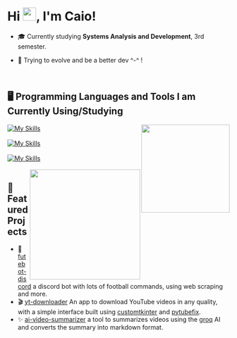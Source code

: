 <h1 align="left">Hi <img src="https://raw.githubusercontent.com/kaueMarques/kaueMarques/master/hi.gif" height="30px">, I'm Caio!</h1>

- 🎓 Currently studying **Systems Analysis and Development**, 3rd semester.
- 🌱 Trying to evolve and be a better dev ^-^ !

  <br>

## 🖥️ Programming Languages and Tools I am Currently Using/Studying
<img align="right" width="200" src="https://media1.giphy.com/media/v1.Y2lkPTc5MGI3NjExdXV6Yzdld25tajU1bHZ5cjQ3c25oM2dhM21wZnUyeXU0dHBwOHI4NiZlcD12MV9pbnRlcm5hbF9naWZfYnlfaWQmY3Q9cw/tRhK7Yrv6BwZL66Dt5/giphy.gif"
/>
[![My Skills](https://skillicons.dev/icons?i=python,java)](https://skillicons.dev)<br><br>
[![My Skills](https://skillicons.dev/icons?i=vscode,git,github,docker,mysql)](https://skillicons.dev)<br><br>
[![My Skills](https://skillicons.dev/icons?i=html,css,javascript)](https://skillicons.dev)<br><br>
<img align="right" width="250" src="https://especiais.g1.globo.com/fantastico/pegue-aqui-o-seu-gif-natalino/cavalinho-do-Santos.gif"
/>
## 🚀 Featured Projects

- 🤖 [futebot-discord](github.com/notlemos/futebot-discord) a discord bot with lots of football commands, using web scraping and more.
- 🎬 [yt-downloader](https://github.com/notlemos/yt-downloader) An app to download YouTube videos in any quality, with a simple interface built using [customtkinter](https://github.com/TomSchimansky/CustomTkinter) and [pytubefix](https://pypi.org/project/pytubefix/).
- ✨ [ai-video-summarizer](https://github.com/notlemos/video-summarizer) a tool to summarizes videos using the [groq](https://console.groq.com/docs/api-reference#batches-create) AI and converts the summary into markdown format.

